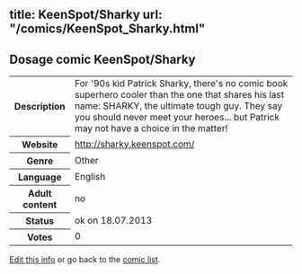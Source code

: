 title: KeenSpot/Sharky
url: "/comics/KeenSpot_Sharky.html"
---
Dosage comic KeenSpot/Sharky
-----------------------------------------

<p id="msg"></p>
<script type="text/javascript">
if (window.location.search === '?edit_info_mail=sent_ok') {
  var elem = document.getElementById("msg");
  elem.innerHTML = 'Edited information sucessfully sent for review, which is usually done daily. Thanks!';
  elem.className = 'ok';
}
</script>
<table class="comicinfo">
<tr>
<th>Description</th><td>For '90s kid Patrick Sharky, there's no comic book superhero cooler than the one that shares his last name: SHARKY, the ultimate tough guy. They say you should never meet your heroes... but Patrick may not have a choice in the matter!</td>
</tr>
<tr>
<th>Website</th><td><a href="http://sharky.keenspot.com/">http://sharky.keenspot.com/</a></td>
</tr>
<tr>
<th>Genre</th><td>Other</td>
</tr>
<tr>
<th>Language</th><td>English</td>
</tr>
<tr>
<th>Adult content</th><td>no</td>
</tr>
<tr>
<th>Status</th><td>ok on 18.07.2013</td>
</tr>
<tr>
<th>Votes</th><td>0</td>
</tr>
</table>

[Edit this info](KeenSpot_Sharky_edit.html) or go back to the [comic list](../comic-index.html).
